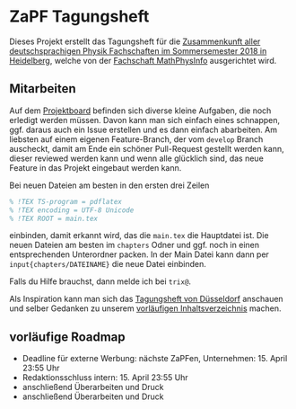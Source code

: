 # ZaPF Tagungsheft

Dieses Projekt erstellt das Tagungsheft für die [Zusammenkunft aller deutschsprachigen Physik Fachschaften im Sommersemester 2018 in Heidelberg](https://www.zapfinhd.de/), welche von der [Fachschaft MathPhysInfo](http://mathphys.info/) ausgerichtet wird.

## Mitarbeiten
Auf dem [Projektboard](https://github.com/FachschaftMathPhys/zapf-tagungsheft/projects/1) befinden sich diverse kleine Aufgaben, die noch erledigt werden müssen. Davon kann man sich einfach eines schnappen, ggf. daraus auch ein Issue erstellen und es dann einfach abarbeiten. Am liebsten auf einem eigenen Feature-Branch, der vom `develop` Branch auscheckt, damit am Ende ein schöner Pull-Request gestellt werden kann, dieser reviewed werden kann und wenn alle glücklich sind, das neue Feature in das Projekt eingebaut werden kann.

Bei neuen Dateien am besten in den ersten drei Zeilen
```latex
% !TEX TS-program = pdflatex
% !TEX encoding = UTF-8 Unicode
% !TEX ROOT = main.tex
```
einbinden, damit erkannt wird, das die ```main.tex``` die Hauptdatei ist. Die neuen Dateien am besten im `chapters` Odner und ggf. noch in einen entsprechenden Unterordner packen. In der Main Datei kann dann per `input{chapters/DATEINAME}` die neue Datei einbinden.

Falls du Hilfe brauchst, dann melde ich bei `trix@`.

Als Inspiration kann man sich das [Tagungsheft von Düsseldorf](http://zapf.wolfbyte.de/Tagungsheft.pdf) anschauen und selber Gedanken zu unserem [vorläufigen Inhaltsverzeichnis](https://github.com/FachschaftMathPhys/zapf-tagungsheft/blob/master/INHALT.md) machen.

## vorläufige Roadmap
* Deadline für externe Werbung: nächste ZaPFen, Unternehmen: 15. April 23:55 Uhr
* Redaktionsschluss intern: 15. April 23:55 Uhr
* anschließend Überarbeiten und Druck
* anschließend Überarbeiten und Druck

